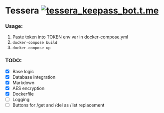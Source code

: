 # Tessera [![tessera_keepass_bot.t.me](https://img.shields.io/badge/Telegram-Bot-blue)](https://tessera_keepass_bot.t.me)

### Usage:
1. Paste token into TOKEN env var in docker-compose.yml
2. `docker-compose build`
3. `docker-compose up`

### TODO:
- [X] Base logic
- [X] Database integration
- [X] Markdown 
- [X] AES encryption
- [X] Dockerfile
- [ ] Logging
- [ ] Buttons for /get and /del as /list replacement